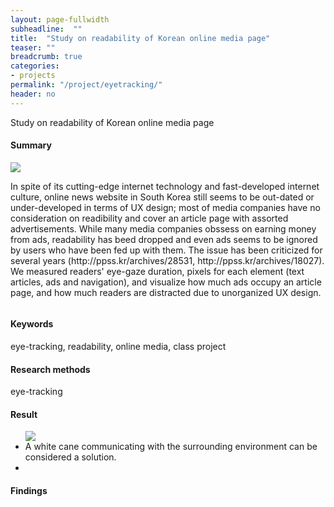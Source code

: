 ```yaml
---
layout: page-fullwidth
subheadline:  ""
title:  "Study on readability of Korean online media page"
teaser: ""
breadcrumb: true
categories:
- projects
permalink: "/project/eyetracking/"
header: no
---
```


Study on readability of Korean online media page


<h4> Summary </h4>
<div class="row">
<div class="medium-3 columns">
<img src="http://isbead.github.io/images/eye-gaze-data.png">
</div>
<div class="medium-9 columns">
<p> In spite of its cutting-edge internet technology and fast-developed internet culture, online news website in South Korea still seems to be out-dated or under-developed in terms of UX design; most of media companies have no consideration on readibility and cover an article page with assorted advertisements. While many media companies obssess on earning money from ads, readability has beed dropped and even ads seems to be ignored by users who have been fed up with them. The issue has been criticized for several years (http://ppss.kr/archives/28531, http://ppss.kr/archives/18027). We measured readers' eye-gaze duration, pixels for each element (text articles, ads and navigation), and visualize how much ads occupy an article page, and how much readers are distracted due to unorganized UX design.</p>
</div>
</div>
    

<h4> Keywords </h4>
eye-tracking, readability, online media, class project

<h4> Research methods </h4>
eye-tracking


<h4> Result </h4>
<ul>
<img src = "http://isbead.github.com/images/eye-gaze-data.png"> 
<li> A white cane communicating with the surrounding environment can be considered a solution.
</li>
<li> 
</li>
</ul>

<h4> Findings </h4>
